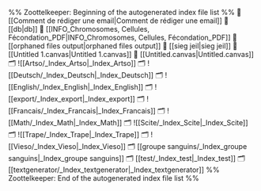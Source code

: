 %% Zoottelkeeper: Beginning of the autogenerated index file list  %%
📄 [[Comment de rédiger une email|Comment de rédiger une email]]
📄 [[db|db]]
📄 [[INFO_Chromosomes, Cellules, Fécondation_PDF|INFO_Chromosomes, Cellules, Fécondation_PDF]]
📄 [[orphaned files output|orphaned files output]]
📄 [[sieg jeil|sieg jeil]]
📄 [[Untitled 1.canvas|Untitled 1.canvas]]
📄 [[Untitled.canvas|Untitled.canvas]]
🗂️ ![[Artso/_Index_Artso|_Index_Artso]]
🗂️ ![[Deutsch/_Index_Deutsch|_Index_Deutsch]]
🗂️ ![[English/_Index_English|_Index_English]]
🗂️ ![[export/_Index_export|_Index_export]]
🗂️ ![[Francais/_Index_Francais|_Index_Francais]]
🗂️ ![[Math/_Index_Math|_Index_Math]]
🗂️ ![[Scite/_Index_Scite|_Index_Scite]]
🗂️ ![[Trape/_Index_Trape|_Index_Trape]]
🗂️ ![[Vieso/_Index_Vieso|_Index_Vieso]]
🗂️ [[groupe sanguins/_Index_groupe sanguins|_Index_groupe sanguins]]
🗂️ [[test/_Index_test|_Index_test]]
🗂️ [[textgenerator/_Index_textgenerator|_Index_textgenerator]]
%% Zoottelkeeper: End of the autogenerated index file list  %%
